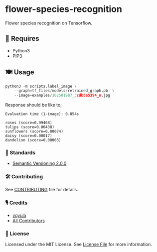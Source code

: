 # flower-species-recognition

Flower species recognition on Tensorflow.

## 🛒 Requires

- Python3
- PIP3

## 🍽 Usage

```python
python3 -m scripts.label_image \
    --graph=tf_files/models/retrained_graph.pb  \
    --image=examples/102501987_3cdb8e5394_n.jpg
```

Response should be like to;

```
Evaluation time (1-image): 0.854s

roses (score=0.99468)
tulips (score=0.00438)
sunflowers (score=0.00074)
daisy (score=0.00017)
dandelion (score=0.00003)
```

### 📜 Standards

- [Semantic Versioning 2.0.0](https://semver.org/)

### 🛠 Contributing

See [CONTRIBUTING](CONTRIBUTING.md) file for details.

### 🎙 Credits

- [voyula](https://github.com/voyula)
- [All Contributors](../../contributors)

### 📌 License

Licensed under the MIT License. See [License File](LICENSE.md) for more information.